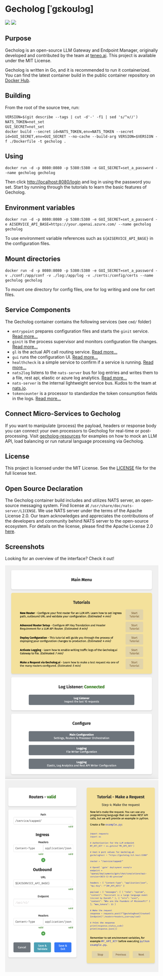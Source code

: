 # Gecholog [ˈɡɛkoʊlɔɡ]

[![](https://img.shields.io/github/release/direktoren/gecholog.svg)](https://github.com/direktoren/gecholog/releases/latest "GitHub release")
[![](https://img.shields.io/badge/License-MIT-blue.svg)](https://opensource.org/licenses/MIT "License: MIT")

## Purpose

Gecholog is an open-source LLM Gateway and Endpoint Manager, originally developed and contributed by the team at [teneo.ai](https://www.teneo.ai). This project is available under the MIT License.

Gecholog is written in Go, and it is recommended to run it containerized. You can find the latest container build in the public container repository on [Docker Hub](https://hub.docker.com/r/direktoren/gecholog).

## Building

From the root of the source tree, run:

    VERSION=$(git describe --tags | cut -d'-' -f1 | sed 's/^v//')
    NATS_TOKEN=not_set
    GUI_SECRET=not_set
    docker build --secret id=NATS_TOKEN,env=NATS_TOKEN --secret id=GUI_SECRET,env=GUI_SECRET --no-cache --build-arg VERSION=$VERSION -f ./Dockerfile -t gecholog .

## Using

    docker run -d -p 8080:8080 -p 5380:5380 -e GUI_SECRET=set_a_password --name gecholog gecholog

Then click [http://localhost:8080/login](http://localhost:8080/login) and log in using the password you set. Start by running through the tutorials to learn the basic features of Gecholog.

## Environment variables

    docker run -d -p 8080:8080 -p 5380:5380 -e GUI_SECRET=set_a_password -e AISERVICE_API_BASE=https://your.openai.azure.com/ --name gecholog gecholog

To use environment variable references such as `${AISERVICE_API_BASE}` in the configuration files.

## Mount directories

    docker run -d -p 8080:8080 -p 5380:5380 -e GUI_SECRET=set_a_password -v ./conf:/app/conf -v ./log:/app/log -v ./certs:/config/certs --name gecholog gecholog

To mount one directory for config files, one for log writing and one for cert files.

## Service Components

The Gecholog container contains the following services (see `cmd/` folder)

 - `entrypoint` prepares configuration files and starts the `ginit` service. [Read more...](cmd/entrypoint/)
 - `ginit` is the process supervisor and monitors configuration file changes. [Read more...](cmd/ginit/)
 - `gl` is the actual API call routing service. [Read more...](cmd/gl/)
 - `gui` runs the configuration UI. [Read more...](cmd/gui/)
 - `healthcheck` is a simple service to confirm if a service is running. [Read more...](cmd/healthcheck/)
 - `nats2log` listens to the `nats-server` bus for log entries and writes them to a file, rest api, elastic or azure log analytics. [Read more...](cmd/nats2log/)
 - `nats-server` is the internal lightweight service bus. Kudos to the team at [nats.io](https://github.com/nats-io/nats-server).
 - `tokencounter` is a processor to standardize the token consumption fields in the logs. [Read more...](cmd/tokencounter/)

## Connect Micro-Services to Gecholog

If you want to manipulate (process) the payload, headers or response body you can connect your own processors to Gecholog for real-time or post-processing. Visit [gecholog-resources](https://github.com/direktoren/gecholog-resources/) for examples on how to mock an LLM API, load balancing or run natural language processing via Gecholog.

## License

This project is licensed under the MIT License.
See the [LICENSE](https://github.com/direktoren/gecholog/blob/main/LICENSE) file
for the full license text.

## Open Source Declaration

The Gecholog container build includes and utilizes NATS server, an open-source messaging system. Find license at `/usr/share/doc/nats-server/LICENSE`. We use NATS server under the terms of the Apache License 2.0. Our team acknowledges and appreciates the contributions of the developers and community behind NATS server to the open-source ecosystem. For details on the license, please find the Apache License 2.0 [here](https://www.apache.org/licenses/LICENSE-2.0).

## Screenshots

Looking for an overview of the interface? Check it out!

![Main Menu](images/mainmenu.png)
![Tutorial with Code Generation](images/codegeneration.png)